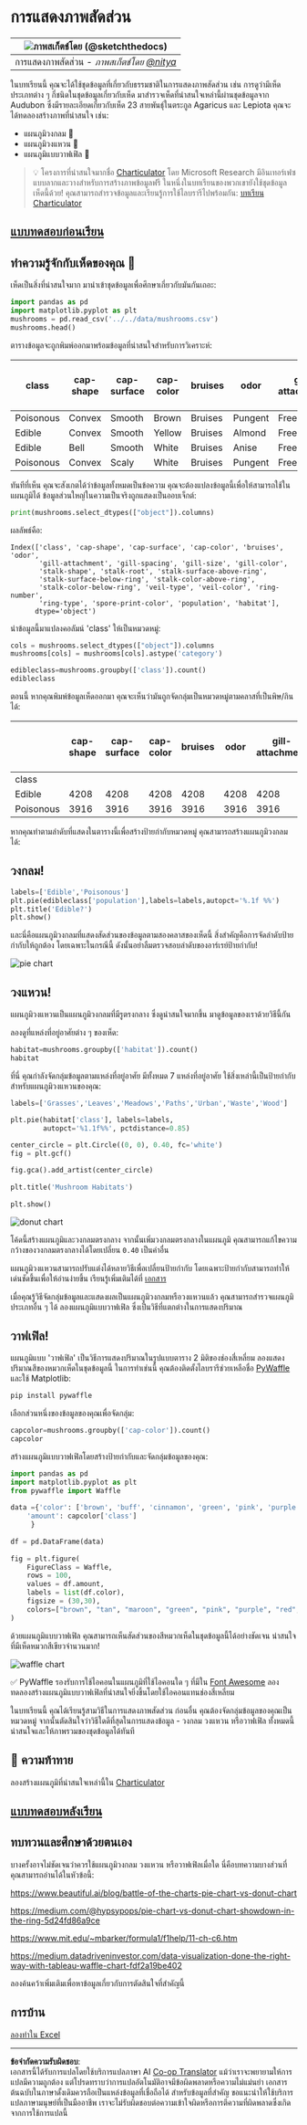 <!--
CO_OP_TRANSLATOR_METADATA:
{
  "original_hash": "42119bcc97bee88254e381156d770f3c",
  "translation_date": "2025-09-05T21:31:49+00:00",
  "source_file": "3-Data-Visualization/11-visualization-proportions/README.md",
  "language_code": "th"
}
-->
# การแสดงภาพสัดส่วน

|![ภาพสเก็ตช์โดย [(@sketchthedocs)](https://sketchthedocs.dev) ](../../sketchnotes/11-Visualizing-Proportions.png)|
|:---:|
|การแสดงภาพสัดส่วน - _ภาพสเก็ตช์โดย [@nitya](https://twitter.com/nitya)_ |

ในบทเรียนนี้ คุณจะได้ใช้ชุดข้อมูลที่เกี่ยวกับธรรมชาติในการแสดงภาพสัดส่วน เช่น การดูว่ามีเห็ดประเภทต่าง ๆ กี่ชนิดในชุดข้อมูลเกี่ยวกับเห็ด มาสำรวจเห็ดที่น่าสนใจเหล่านี้ผ่านชุดข้อมูลจาก Audubon ซึ่งมีรายละเอียดเกี่ยวกับเห็ด 23 สายพันธุ์ในตระกูล Agaricus และ Lepiota คุณจะได้ทดลองสร้างภาพที่น่าสนใจ เช่น:

- แผนภูมิวงกลม 🥧  
- แผนภูมิวงแหวน 🍩  
- แผนภูมิแบบวาฟเฟิล 🧇  

> 💡 โครงการที่น่าสนใจมากชื่อ [Charticulator](https://charticulator.com) โดย Microsoft Research มีอินเทอร์เฟซแบบลากและวางสำหรับการสร้างภาพข้อมูลฟรี ในหนึ่งในบทเรียนของพวกเขายังใช้ชุดข้อมูลเห็ดนี้ด้วย! คุณสามารถสำรวจข้อมูลและเรียนรู้การใช้ไลบรารีไปพร้อมกัน: [บทเรียน Charticulator](https://charticulator.com/tutorials/tutorial4.html)

## [แบบทดสอบก่อนเรียน](https://ff-quizzes.netlify.app/en/ds/quiz/20)

## ทำความรู้จักกับเห็ดของคุณ 🍄

เห็ดเป็นสิ่งที่น่าสนใจมาก มานำเข้าชุดข้อมูลเพื่อศึกษาเกี่ยวกับมันกันเถอะ:

```python
import pandas as pd
import matplotlib.pyplot as plt
mushrooms = pd.read_csv('../../data/mushrooms.csv')
mushrooms.head()
```  
ตารางข้อมูลจะถูกพิมพ์ออกมาพร้อมข้อมูลที่น่าสนใจสำหรับการวิเคราะห์:

| class     | cap-shape | cap-surface | cap-color | bruises | odor    | gill-attachment | gill-spacing | gill-size | gill-color | stalk-shape | stalk-root | stalk-surface-above-ring | stalk-surface-below-ring | stalk-color-above-ring | stalk-color-below-ring | veil-type | veil-color | ring-number | ring-type | spore-print-color | population | habitat |
| --------- | --------- | ----------- | --------- | ------- | ------- | --------------- | ------------ | --------- | ---------- | ----------- | ---------- | ------------------------ | ------------------------ | ---------------------- | ---------------------- | --------- | ---------- | ----------- | --------- | ----------------- | ---------- | ------- |
| Poisonous | Convex    | Smooth      | Brown     | Bruises | Pungent | Free            | Close        | Narrow    | Black      | Enlarging   | Equal      | Smooth                   | Smooth                   | White                  | White                  | Partial   | White      | One         | Pendant   | Black             | Scattered  | Urban   |
| Edible    | Convex    | Smooth      | Yellow    | Bruises | Almond  | Free            | Close        | Broad     | Black      | Enlarging   | Club       | Smooth                   | Smooth                   | White                  | White                  | Partial   | White      | One         | Pendant   | Brown             | Numerous   | Grasses |
| Edible    | Bell      | Smooth      | White     | Bruises | Anise   | Free            | Close        | Broad     | Brown      | Enlarging   | Club       | Smooth                   | Smooth                   | White                  | White                  | Partial   | White      | One         | Pendant   | Brown             | Numerous   | Meadows |
| Poisonous | Convex    | Scaly       | White     | Bruises | Pungent | Free            | Close        | Narrow    | Brown      | Enlarging   | Equal      | Smooth                   | Smooth                   | White                  | White                  | Partial   | White      | One         | Pendant   | Black             | Scattered  | Urban   |

ทันทีที่เห็น คุณจะสังเกตได้ว่าข้อมูลทั้งหมดเป็นข้อความ คุณจะต้องแปลงข้อมูลนี้เพื่อให้สามารถใช้ในแผนภูมิได้ ข้อมูลส่วนใหญ่ในความเป็นจริงถูกแสดงเป็นออบเจ็กต์:

```python
print(mushrooms.select_dtypes(["object"]).columns)
```  

ผลลัพธ์คือ:

```output
Index(['class', 'cap-shape', 'cap-surface', 'cap-color', 'bruises', 'odor',
       'gill-attachment', 'gill-spacing', 'gill-size', 'gill-color',
       'stalk-shape', 'stalk-root', 'stalk-surface-above-ring',
       'stalk-surface-below-ring', 'stalk-color-above-ring',
       'stalk-color-below-ring', 'veil-type', 'veil-color', 'ring-number',
       'ring-type', 'spore-print-color', 'population', 'habitat'],
      dtype='object')
```  
นำข้อมูลนี้มาแปลงคอลัมน์ 'class' ให้เป็นหมวดหมู่:

```python
cols = mushrooms.select_dtypes(["object"]).columns
mushrooms[cols] = mushrooms[cols].astype('category')
```  

```python
edibleclass=mushrooms.groupby(['class']).count()
edibleclass
```  

ตอนนี้ หากคุณพิมพ์ข้อมูลเห็ดออกมา คุณจะเห็นว่ามันถูกจัดกลุ่มเป็นหมวดหมู่ตามคลาสที่เป็นพิษ/กินได้:

|           | cap-shape | cap-surface | cap-color | bruises | odor | gill-attachment | gill-spacing | gill-size | gill-color | stalk-shape | ... | stalk-surface-below-ring | stalk-color-above-ring | stalk-color-below-ring | veil-type | veil-color | ring-number | ring-type | spore-print-color | population | habitat |
| --------- | --------- | ----------- | --------- | ------- | ---- | --------------- | ------------ | --------- | ---------- | ----------- | --- | ------------------------ | ---------------------- | ---------------------- | --------- | ---------- | ----------- | --------- | ----------------- | ---------- | ------- |
| class     |           |             |           |         |      |                 |              |           |            |             |     |                          |                        |                        |           |            |             |           |                   |            |         |
| Edible    | 4208      | 4208        | 4208      | 4208    | 4208 | 4208            | 4208         | 4208      | 4208       | 4208        | ... | 4208                     | 4208                   | 4208                   | 4208      | 4208       | 4208        | 4208      | 4208              | 4208       | 4208    |
| Poisonous | 3916      | 3916        | 3916      | 3916    | 3916 | 3916            | 3916         | 3916      | 3916       | 3916        | ... | 3916                     | 3916                   | 3916                   | 3916      | 3916       | 3916        | 3916      | 3916              | 3916       | 3916    |

หากคุณทำตามลำดับที่แสดงในตารางนี้เพื่อสร้างป้ายกำกับหมวดหมู่ คุณสามารถสร้างแผนภูมิวงกลมได้:

## วงกลม!

```python
labels=['Edible','Poisonous']
plt.pie(edibleclass['population'],labels=labels,autopct='%.1f %%')
plt.title('Edible?')
plt.show()
```  
และนี่คือแผนภูมิวงกลมที่แสดงสัดส่วนของข้อมูลตามสองคลาสของเห็ดนี้ สิ่งสำคัญคือการจัดลำดับป้ายกำกับให้ถูกต้อง โดยเฉพาะในกรณีนี้ ดังนั้นอย่าลืมตรวจสอบลำดับของอาร์เรย์ป้ายกำกับ!

![pie chart](../../../../3-Data-Visualization/11-visualization-proportions/images/pie1-wb.png)

## วงแหวน!

แผนภูมิวงแหวนเป็นแผนภูมิวงกลมที่มีรูตรงกลาง ซึ่งดูน่าสนใจมากขึ้น มาดูข้อมูลของเราด้วยวิธีนี้กัน

ลองดูที่แหล่งที่อยู่อาศัยต่าง ๆ ของเห็ด:

```python
habitat=mushrooms.groupby(['habitat']).count()
habitat
```  
ที่นี่ คุณกำลังจัดกลุ่มข้อมูลตามแหล่งที่อยู่อาศัย มีทั้งหมด 7 แหล่งที่อยู่อาศัย ใช้สิ่งเหล่านี้เป็นป้ายกำกับสำหรับแผนภูมิวงแหวนของคุณ:

```python
labels=['Grasses','Leaves','Meadows','Paths','Urban','Waste','Wood']

plt.pie(habitat['class'], labels=labels,
        autopct='%1.1f%%', pctdistance=0.85)
  
center_circle = plt.Circle((0, 0), 0.40, fc='white')
fig = plt.gcf()

fig.gca().add_artist(center_circle)
  
plt.title('Mushroom Habitats')
  
plt.show()
```  

![donut chart](../../../../3-Data-Visualization/11-visualization-proportions/images/donut-wb.png)

โค้ดนี้สร้างแผนภูมิและวงกลมตรงกลาง จากนั้นเพิ่มวงกลมตรงกลางในแผนภูมิ คุณสามารถแก้ไขความกว้างของวงกลมตรงกลางได้โดยเปลี่ยน `0.40` เป็นค่าอื่น

แผนภูมิวงแหวนสามารถปรับแต่งได้หลายวิธีเพื่อเปลี่ยนป้ายกำกับ โดยเฉพาะป้ายกำกับสามารถทำให้เด่นชัดขึ้นเพื่อให้อ่านง่ายขึ้น เรียนรู้เพิ่มเติมได้ที่ [เอกสาร](https://matplotlib.org/stable/gallery/pie_and_polar_charts/pie_and_donut_labels.html?highlight=donut)

เมื่อคุณรู้วิธีจัดกลุ่มข้อมูลและแสดงผลเป็นแผนภูมิวงกลมหรือวงแหวนแล้ว คุณสามารถสำรวจแผนภูมิประเภทอื่น ๆ ได้ ลองแผนภูมิแบบวาฟเฟิล ซึ่งเป็นวิธีที่แตกต่างในการแสดงปริมาณ

## วาฟเฟิล!

แผนภูมิแบบ 'วาฟเฟิล' เป็นวิธีการแสดงปริมาณในรูปแบบตาราง 2 มิติของช่องสี่เหลี่ยม ลองแสดงปริมาณสีของหมวกเห็ดในชุดข้อมูลนี้ ในการทำเช่นนี้ คุณต้องติดตั้งไลบรารีช่วยเหลือชื่อ [PyWaffle](https://pypi.org/project/pywaffle/) และใช้ Matplotlib:

```python
pip install pywaffle
```  

เลือกส่วนหนึ่งของข้อมูลของคุณเพื่อจัดกลุ่ม:

```python
capcolor=mushrooms.groupby(['cap-color']).count()
capcolor
```  

สร้างแผนภูมิแบบวาฟเฟิลโดยสร้างป้ายกำกับและจัดกลุ่มข้อมูลของคุณ:

```python
import pandas as pd
import matplotlib.pyplot as plt
from pywaffle import Waffle
  
data ={'color': ['brown', 'buff', 'cinnamon', 'green', 'pink', 'purple', 'red', 'white', 'yellow'],
    'amount': capcolor['class']
     }
  
df = pd.DataFrame(data)
  
fig = plt.figure(
    FigureClass = Waffle,
    rows = 100,
    values = df.amount,
    labels = list(df.color),
    figsize = (30,30),
    colors=["brown", "tan", "maroon", "green", "pink", "purple", "red", "whitesmoke", "yellow"],
)
```  

ด้วยแผนภูมิแบบวาฟเฟิล คุณสามารถเห็นสัดส่วนของสีหมวกเห็ดในชุดข้อมูลนี้ได้อย่างชัดเจน น่าสนใจที่มีเห็ดหมวกสีเขียวจำนวนมาก!

![waffle chart](../../../../3-Data-Visualization/11-visualization-proportions/images/waffle.png)

✅ PyWaffle รองรับการใช้ไอคอนในแผนภูมิที่ใช้ไอคอนใด ๆ ที่มีใน [Font Awesome](https://fontawesome.com/) ลองทดลองสร้างแผนภูมิแบบวาฟเฟิลที่น่าสนใจยิ่งขึ้นโดยใช้ไอคอนแทนช่องสี่เหลี่ยม

ในบทเรียนนี้ คุณได้เรียนรู้สามวิธีในการแสดงภาพสัดส่วน ก่อนอื่น คุณต้องจัดกลุ่มข้อมูลของคุณเป็นหมวดหมู่ จากนั้นตัดสินใจว่าวิธีใดดีที่สุดในการแสดงข้อมูล - วงกลม วงแหวน หรือวาฟเฟิล ทั้งหมดนี้น่าสนใจและให้ภาพรวมของชุดข้อมูลได้ทันที

## 🚀 ความท้าทาย

ลองสร้างแผนภูมิที่น่าสนใจเหล่านี้ใน [Charticulator](https://charticulator.com)  
## [แบบทดสอบหลังเรียน](https://ff-quizzes.netlify.app/en/ds/quiz/21)

## ทบทวนและศึกษาด้วยตนเอง

บางครั้งอาจไม่ชัดเจนว่าควรใช้แผนภูมิวงกลม วงแหวน หรือวาฟเฟิลเมื่อใด นี่คือบทความบางส่วนที่คุณสามารถอ่านได้ในหัวข้อนี้:

https://www.beautiful.ai/blog/battle-of-the-charts-pie-chart-vs-donut-chart  

https://medium.com/@hypsypops/pie-chart-vs-donut-chart-showdown-in-the-ring-5d24fd86a9ce  

https://www.mit.edu/~mbarker/formula1/f1help/11-ch-c6.htm  

https://medium.datadriveninvestor.com/data-visualization-done-the-right-way-with-tableau-waffle-chart-fdf2a19be402  

ลองค้นคว้าเพิ่มเติมเพื่อหาข้อมูลเกี่ยวกับการตัดสินใจที่สำคัญนี้

## การบ้าน

[ลองทำใน Excel](assignment.md)  

---

**ข้อจำกัดความรับผิดชอบ**:  
เอกสารนี้ได้รับการแปลโดยใช้บริการแปลภาษา AI [Co-op Translator](https://github.com/Azure/co-op-translator) แม้ว่าเราจะพยายามให้การแปลมีความถูกต้อง แต่โปรดทราบว่าการแปลอัตโนมัติอาจมีข้อผิดพลาดหรือความไม่แม่นยำ เอกสารต้นฉบับในภาษาดั้งเดิมควรถือเป็นแหล่งข้อมูลที่เชื่อถือได้ สำหรับข้อมูลที่สำคัญ ขอแนะนำให้ใช้บริการแปลภาษามนุษย์ที่เป็นมืออาชีพ เราจะไม่รับผิดชอบต่อความเข้าใจผิดหรือการตีความที่ผิดพลาดซึ่งเกิดจากการใช้การแปลนี้